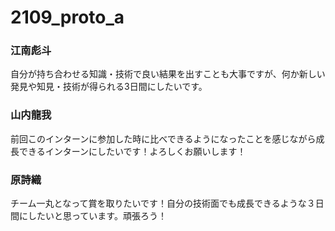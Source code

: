 # 2109_proto_a

### 江南彪斗
自分が持ち合わせる知識・技術で良い結果を出すことも大事ですが、何か新しい発見や知見・技術が得られる3日間にしたいです。

### 山内龍我
前回このインターンに参加した時に比べできるようになったことを感じながら成長できるインターンにしたいです！よろしくお願いします！

### 原詩織
チーム一丸となって賞を取りたいです！自分の技術面でも成長できるような３日間にしたいと思っています。頑張ろう！
